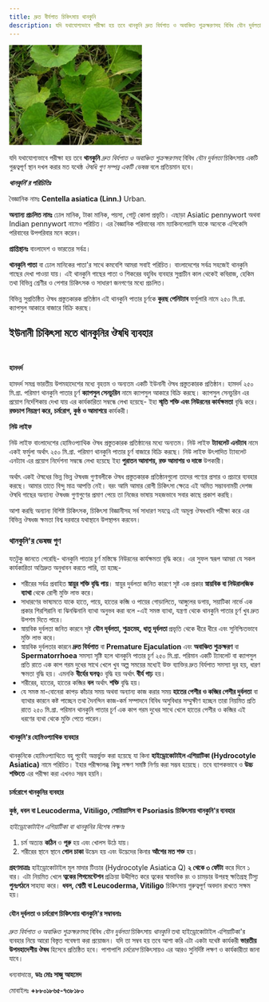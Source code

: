 ```yaml
---
title: দ্রুত বীর্যপাত চিকিৎসায় থানকুনি
description: যদি যথাযোগ্যভাবে পরীক্ষা হয় তবে থানকুনি দ্রুত বির্যপাত ও অবাঞ্চিত শুক্রক্ষরণসহ বিবিধ যৌন দুর্বলতা চিকিৎসায় একটি গুরূত্বপূর্ণ স্থান দখল করার মত যথেষ্ঠ ঔষধি গুণ সম্পন্ন একটি ভেষজ বলে প্রতিয়মান হবে।
---
```

<p><img src="/assets/images/premature-ejaculation-treatment.jpg" alt="দ্রুত বীর্যপাতের চিকিৎসায় থানকুনি" /></p>

যদি যথাযোগ্যভাবে পরীক্ষা হয় তবে <strong>থানকুনি</strong> <em>দ্রুত বির্যপাত ও অবাঞ্চিত শুক্রক্ষরণসহ</em> বিবিধ <em>যৌন দুর্বলতা</em> চিকিৎসায় একটি গুরূত্বপূর্ণ স্থান দখল করার মত যথেষ্ঠ <em>ঔষধি গুণ সম্পন্ন একটি ভেষজ</em> বলে প্রতিয়মান হবে।

<em><strong>থানকুনি'র পরিচিতিঃ</strong></em>

বৈজ্ঞানিক নামঃ <strong>Centella asiatica (Linn.)</strong> Urban.

<strong>অন্যান্য প্রচলিত নামঃ</strong> ঢোল মানিক, টাকা মানিক, পয়সা, গোটু কোলা প্রভৃতি। এছাড়া Asiatic pennywort অথবা Indian pennywort নামেও পরিচিত। এর বৈজ্ঞানিক পরিবাবের নাম ম্যাকিনলেয়াসি যাকে অনেকে এপিকেসি পরিবাবের উপপরিবার মনে করেন।

<strong>প্রাপ্তিস্থানঃ</strong> বাংলাদেশ ও ভারতের সর্বত্র।

<strong>থানকুনি পাতা</strong> বা ঢোল মানিকের পাতা'র সাথে কমবেশি আমরা সবাই পরিচিত। বাংলাদেশের সর্বত্র সহজেই থানকুনি গাছের দেখা পাওয়া যায়। এই থানকুনি গাছের পাতা ও শিকরের বহুবিধ ব্যবহার সুপ্রাচীন কাল থেকেই কবিরাজ, হেকিম তথা বিভিন্ন শ্রেণীর ও পেশার চিকিৎসক ও সাধারণ জনগণের মধ্যে প্রচলিত।

বিভিন্ন সুপ্রতিষ্ঠিত ঔষধ প্রস্তুতকারক প্রতিষ্ঠান এই থানকুনি পাতার চূর্ণকে <strong>কুরছ পেনিট্যাব</strong> ফর্মুলারি নামে ২৫০ মি.গ্রা. ক্যাপসুল আকারে বাজারে বিক্রি করছে।

## ইউনানী চিকিৎসা মতে থানকুনির ঔষধি ব্যবহার

<p><br></p>
<strong>হামদর্দ</strong>

হামদর্দ সমগ্র ভারতীয় উপমহাদেশের মধ্যে বৃহত্তম ও অন্যতম একটি ইউনানী ঔষধ প্রস্তুতকারক প্রতিষ্ঠান। হামদর্দ ২৫০ মি.গ্রা. পরিমাণ থানকুনি পাতার চূর্ণ <strong>ক্যাপসুল সেনচুরিন</strong> নামে ক্যাপসুল আকারে বিক্রি করছে। ক্যাপসুল সেনচুরিন এর প্রয়োগ নির্দেশিকায় দেখা যায় এর কার্যকারিতা সম্বন্ধে লেখা হয়েছে- ইহা <strong>স্মৃতি শক্তি এবং নিউরনের কার্যক্ষমতা</strong> বৃদ্ধি করে। <strong>রক্তচাপ নিয়ন্ত্রণ করে, চর্মরোগ, কুষ্ঠ ও আমাশয়ে</strong> কার্যকরী।

<strong>নিউ লাইফ</strong>

নিউ লাইফ বাংলাদেশের হোমিওপ্যাথিক ঔষধ প্রস্তুতকারক প্রতিষ্ঠানের মধ্যে অন্যতম। নিউ লাইফ <strong>ট্যাবলেট এনট্যাব</strong> নামে একই ফর্মুলা অর্থাৎ ২৫০ মি.গ্রা. পরিমাণ থানকুনি পাতার চূর্ণ বাজারে বিক্রি করছে। নিউ লাইফ উৎপাদিত ট্যাবলেট এনট্যাব এর প্রয়োগ নির্দেশনা সম্বন্ধে লেখা হয়েছে ইহা <strong>পুরাতন আমাশয়, রক্ত আমাশয় ও দাস্তে</strong> উপকারী।

অর্থাৎ একই ঔষধের ভিন্ন ভিন্ন ঔষধজ গুণাবলীকে ঔষধ প্রস্তুতকারক প্রতিষ্ঠানগুলো তাদের পণ্যের প্রসার ও প্রচারে ব্যবহার করছে। আমার তাতে বিন্দু মাত্র আপত্তি নেই। বরং আমি আমার রোগী চিকিৎসা ক্ষেত্রে এই অমিত সম্ভাবনাময়ী দেশজ ঔষধি গাছের অন্যান্য ঔষধজ গুণাগুণের প্রমাণ পেয়ে তা নিজের ভাষায় সহজভাবে সবার কাছে প্রকাশ করছি।

আশা করছি অন্যান্য বিশিষ্ট চিকিৎসক, চিকিৎসা বিজ্ঞানীসহ সর্ব সাধারণ সযত্নে এই অমূল্য ঔষধখানি পরীক্ষা করে এর বিভিন্ন ঔষধজ ক্ষমতা বিশ্ব দরবারে যথাস্থানে উপস্থাপন করবেন।

### থানকুনি'র ভেষজ গুণ

যতটুকু জানতে পেরেছি- থানকুনি পাতার চূর্ণ মস্তিস্কে নিউরনের কার্যক্ষমতা বৃদ্ধি করে। এর সুফল স্বরূপ আমরা যে সকল কার্যকারিতা অতিদ্রুত অনুধাবন করতে পারি, তা হচ্ছে-

<ul>
	<li>শরীরের সর্বত্র প্রবাহিত <strong>স্নায়ুর শক্তি বৃদ্ধি পায়</strong>। স্নায়ুর দুর্বলতা জনিত কারণে সৃষ্ট এক প্রকার <strong>স্নায়বিক বা নিউরালজিক ব্যাথা </strong>থেকে রোগী মুক্তি লাভ করে।</li>
	<li>সাধারণের ভাষ্যমতে যাকে হাতে, পায়ে, হাতের কব্জি ও পায়ের গোড়ালিতে, আঙ্গুলের ডগায়, সয়াটিকা নার্ভে এক প্রকার শিরশিরানি বা ঝিনঝিনানি ব্যাথা অনুভব করা বলে -এই সমস্ত ব্যাথা, যন্ত্রণা থেকে থানকুনি পাতার চূর্ণ খুব দ্রুত উপশম দিতে পারে।</li>
	<li>স্নায়বিক দুর্বলতা জনিত কারনে সৃষ্ট <strong>যৌন দূর্বলতা, শুক্রমেহ, ধাতু দূর্বলতা </strong>প্রভৃতি থেকে ধীরে ধীরে এবং সুনিশ্চিতভাবে মুক্তি লাভ করে।</li>
	<li>স্নায়বিক দুর্বলতার কারনে <strong>দ্রুত বির্যপাত</strong> বা <strong>Premature Ejaculation</strong> এবং <strong>অবাঞ্চিত শুক্রক্ষরণ</strong> বা <strong>Spermatorrhoea</strong> সমস্যা সৃষ্টি হলে থানকুনি পাতার চূর্ণ ২৫০ মি.গ্রা. পরিমান একটি ট্যাবলেট বা ক্যাপসুল প্রতি রাতে এক কাপ গরম দুধের সাথে খেলে খুব অল্প সময়ের মধ্যেই উক্ত ব্যাক্তির দ্রুত বির্যপাত সমস্যা দূর হয়, ধারণ ক্ষমতা বৃদ্ধি হয়। এমনকি <strong>বীর্যের ঘনত্ব</strong>ও বৃদ্ধি হয় অর্থাৎ <strong>বীর্য গাঢ়</strong> হয়।</li>
	<li>শরীরের, হাতের, হাতের কব্জির <strong>বল</strong> অর্থাৎ <strong>শক্তি</strong> বৃদ্ধি হয়।</li>
	<li>যে সমস্ত মা-বোনেরা কাপড় কাঁচার সময় অথবা অন্যান্য কাজ করার সময় <strong>হাতের পেশীর ও কব্জির পেশীর দুর্বলতা</strong> বা ব্যাথার কারনে কষ্ট পাচ্ছেন তথা দৈনন্দিন কাজ-কর্ম সম্পাদনে বিবিধ অসুবিধার সম্মুক্ষীণ হচ্ছেন তারা নিয়মিত প্রতি রাতে ২৫০ মি.গ্রা. পরিমান থানকুনি পাতার চূর্ণ এক কাপ গরম দুধের সাথে খেলে হাতের পেশীর ও কব্জির এই ধরণের ব্যথা থেকে মুক্তি পেতে পারেন।</li>
</ul>

#### থানকুনি'র হোমিওপ্যাথিক ব্যবহার

থানকুনিকে হোমিওপ্যাথিতে বহু পূর্বেই অন্তর্ভুক্ত করা হয়েছে যা কিনা <strong>হাইড্রোকোটাইল এশিয়াটিকা (Hydrocotyle Asiatica)</strong> নামে পরিচিত। ইহার পরীক্ষালব্ধ কিছু লক্ষণ সমষ্টি নির্ণয় করা সম্ভব হয়েছে। তবে ব্যাপকভাবে ও <strong>উচ্চ শক্তিতে</strong> এর পরীক্ষা করা এখনও সম্ভব হয়নি।

#### <strong>চর্মরোগে থানকুনির ব্যবহার</strong>

<strong>কুষ্ঠ, ধবল বা Leucoderma, Vitiligo, সোরিয়াসিস বা Psoriasis চিকিৎসায় থানকুনি'র ব্যবহার</strong>

<em>হাইড্রোকোটাইল এশিয়াটিকা বা থানকুনির বিশেষ লক্ষণঃ</em>

<ol>
	<li>চর্ম অত্যন্ত <strong>কঠিন</strong> ও <strong>পূরু</strong> হয় এবং খোলস উঠে যায়।</li>
	<li>শরীরের স্থানে স্থানে <strong>গোল চাকা</strong> উদ্ভেদ হয় এবং উদ্ভেদের কিনার <strong>আঁশের মত শক্ত</strong> হয়।</li>
</ol>

<strong>গ্রহণমাত্রাঃ</strong> হাইড্রোকোটাইল মূল মাদার টিংচার (Hydrocotyle Asiatica Q) <strong>২ থেকে ৩ ফোঁটা</strong> করে দিনে ১ বার। এটা নিয়মিত খেলে <strong>ত্বকের পিগমেন্টেশন </strong>প্রক্রিয়া উদ্দীপিত করে ত্বকের স্বাভাবিক রং ও চামড়ার উপরস্থ ক্ষতিগ্রস্থ টিস্যু <strong>পুনঃগঠনে</strong> সাহায্য করে। <strong>ধবল, শ্বেতী বা Leucoderma, Vitiligo</strong> চিকিৎসায় গুরুত্বপূর্ণ অবদান রাখতে সক্ষম হয়।

#### যৌন দূর্বলতা ও চর্মরোগ চিকিৎসায় থানকুনি'র সম্বাবনাঃ

<em>দ্রুত বির্যপাত ও অবাঞ্চিত শুক্রক্ষরণসহ</em> বিবিধ <em>যৌন দুর্বলতা</em> চিকিৎসায় <em>থানকুনি </em>তথা হাইড্রোকোটাইল এশিয়াটিকা'র ব্যবহার নিয়ে আরো বিস্তৃত গবেষণা করা প্রয়োজন। যদি তা সম্বব হয় তবে আশা করি এটা একটা যথেষ্ট কার্যকরী <strong>ভারতীয় উপমহাদেশীয় ঔষধ</strong> হিসেবে প্রতিষ্ঠিত হবে। পাশাপাশি <em>চর্মরোগ</em> চিকিৎসায়ও এর আরও সুনির্দিষ্ট লক্ষণ ও কার্যকারীতা জানা যাবে।

ধন্যবাদান্তে,
<strong>ডাঃ মোঃ সাজু আহমেদ</strong><br>

মোবাইলঃ <strong>+৮৮০১৮৬৫-৭৩৮১৮০</strong>

